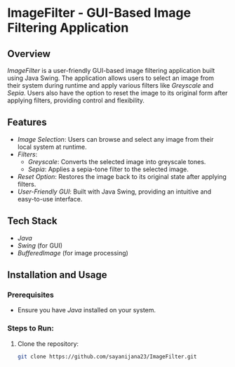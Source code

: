 # ImageFilter - GUI-Based Image Filtering Application

## Overview
*ImageFilter* is a user-friendly GUI-based image filtering application built using Java Swing. The application allows users to select an image from their system during runtime and apply various filters like *Greyscale* and *Sepia*. Users also have the option to reset the image to its original form after applying filters, providing control and flexibility.

## Features
- *Image Selection*: Users can browse and select any image from their local system at runtime.
- *Filters*:
  - *Greyscale*: Converts the selected image into greyscale tones.
  - *Sepia*: Applies a sepia-tone filter to the selected image.
- *Reset Option*: Restores the image back to its original state after applying filters.
- *User-Friendly GUI*: Built with Java Swing, providing an intuitive and easy-to-use interface.


## Tech Stack
- *Java*
- *Swing* (for GUI)
- *BufferedImage* (for image processing)

## Installation and Usage

### Prerequisites
- Ensure you have *Java* installed on your system.

### Steps to Run:
1. Clone the repository:
   ```bash
   git clone https://github.com/sayanijana23/ImageFilter.git 
